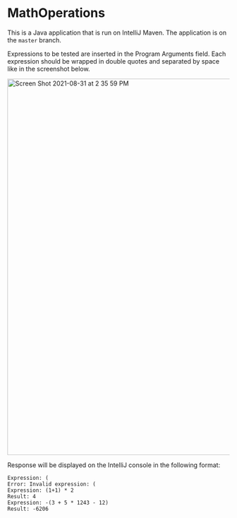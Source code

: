 # MathOperations

This is a Java application that is run on IntelliJ Maven. The application is on the `master` branch. 

Expressions to be tested are inserted in the Program Arguments field. Each expression should be wrapped in double quotes and separated by space like in the screenshot below.

<img width="852" alt="Screen Shot 2021-08-31 at 2 35 59 PM" src="https://user-images.githubusercontent.com/17344052/131462257-f3762e05-cd70-4fb1-b77d-33ee59fb51db.png">

Response will be displayed on the IntelliJ console in the following format:
```
Expression: (
Error: Invalid expression: ( 
Expression: (1+1) * 2
Result: 4
Expression: -(3 + 5 * 1243 - 12)
Result: -6206
```
